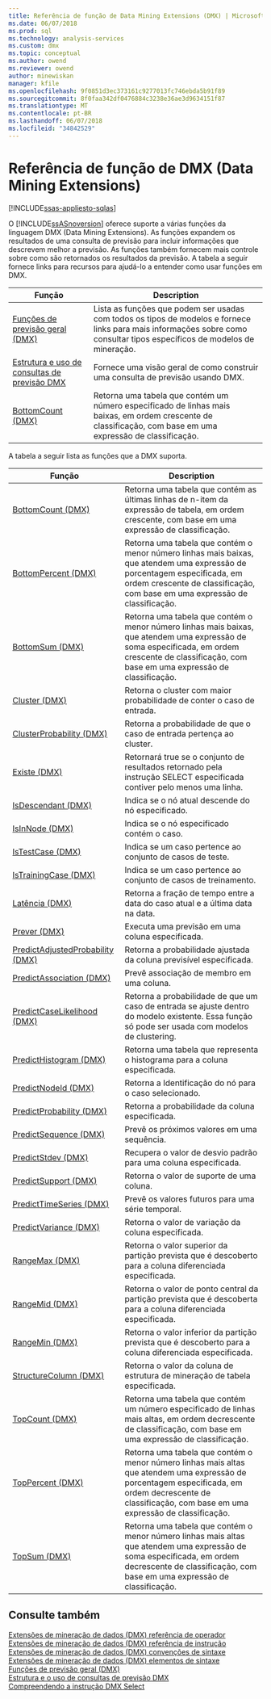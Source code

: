 ```yaml
---
title: Referência de função de Data Mining Extensions (DMX) | Microsoft Docs
ms.date: 06/07/2018
ms.prod: sql
ms.technology: analysis-services
ms.custom: dmx
ms.topic: conceptual
ms.author: owend
ms.reviewer: owend
author: minewiskan
manager: kfile
ms.openlocfilehash: 9f0851d3ec373161c9277013fc746ebda5b91f89
ms.sourcegitcommit: 8f0faa342df0476884c3238e36ae3d9634151f87
ms.translationtype: MT
ms.contentlocale: pt-BR
ms.lasthandoff: 06/07/2018
ms.locfileid: "34842529"
---
```

# <a name="data-mining-extensions-dmx-function-reference"></a>Referência de função de DMX (Data Mining Extensions)
[!INCLUDE[ssas-appliesto-sqlas](../includes/ssas-appliesto-sqlas.md)]

  O [!INCLUDE[ssASnoversion](../includes/ssasnoversion-md.md)] oferece suporte a várias funções da linguagem DMX (Data Mining Extensions). As funções expandem os resultados de uma consulta de previsão para incluir informações que descrevem melhor a previsão. As funções também fornecem mais controle sobre como são retornados os resultados da previsão. A tabela a seguir fornece links para recursos para ajudá-lo a entender como usar funções em DMX.  
  
|Função|Description|  
|--------------|-----------------|  
|[Funções de previsão geral &#40;DMX&#41;](../dmx/general-prediction-functions-dmx.md)|Lista as funções que podem ser usadas com todos os tipos de modelos e fornece links para mais informações sobre como consultar tipos específicos de modelos de mineração.|  
|[Estrutura e uso de consultas de previsão DMX](../dmx/structure-and-usage-of-dmx-prediction-queries.md)|Fornece uma visão geral de como construir uma consulta de previsão usando DMX.|  
|[BottomCount &#40;DMX&#41;](../dmx/bottomcount-dmx.md)|Retorna uma tabela que contém um número especificado de linhas mais baixas, em ordem crescente de classificação, com base em uma expressão de classificação.|  
  
 A tabela a seguir lista as funções que a DMX suporta.  
  
|Função|Description|  
|--------------|-----------------|  
|[BottomCount &#40;DMX&#41;](../dmx/bottomcount-dmx.md)|Retorna uma tabela que contém as últimas linhas de n-item da expressão de tabela, em ordem crescente, com base em uma expressão de classificação.|  
|[BottomPercent &#40;DMX&#41;](../dmx/bottompercent-dmx.md)|Retorna uma tabela que contém o menor número linhas mais baixas, que atendem uma expressão de porcentagem especificada, em ordem crescente de classificação, com base em uma expressão de classificação.|  
|[BottomSum &#40;DMX&#41;](../dmx/bottomsum-dmx.md)|Retorna uma tabela que contém o menor número linhas mais baixas, que atendem uma expressão de soma especificada, em ordem crescente de classificação, com base em uma expressão de classificação.|  
|[Cluster &#40;DMX&#41;](../dmx/cluster-dmx.md)|Retorna o cluster com maior probabilidade de conter o caso de entrada.|  
|[ClusterProbability &#40;DMX&#41;](../dmx/clusterprobability-dmx.md)|Retorna a probabilidade de que o caso de entrada pertença ao cluster.|  
|[Existe &#40;DMX&#41;](../dmx/exists-dmx.md)|Retornará true se o conjunto de resultados retornado pela instrução SELECT especificada contiver pelo menos uma linha.|  
|[IsDescendant &#40;DMX&#41;](../dmx/isdescendant-dmx.md)|Indica se o nó atual descende do nó especificado.|  
|[IsInNode &#40;DMX&#41;](../dmx/isinnode-dmx.md)|Indica se o nó especificado contém o caso.|  
|[IsTestCase &#40;DMX&#41;](../dmx/istestcase-dmx.md)|Indica se um caso pertence ao conjunto de casos de teste.|  
|[IsTrainingCase &#40;DMX&#41;](../dmx/istrainingcase-dmx.md)|Indica se um caso pertence ao conjunto de casos de treinamento.|  
|[Latência &#40;DMX&#41;](../dmx/lag-dmx.md)|Retorna a fração de tempo entre a data do caso atual e a última data na data.|  
|[Prever &#40;DMX&#41;](../dmx/predict-dmx.md)|Executa uma previsão em uma coluna especificada.|  
|[PredictAdjustedProbability &#40;DMX&#41;](../dmx/predictadjustedprobability-dmx.md)|Retorna a probabilidade ajustada da coluna previsível especificada.|  
|[PredictAssociation &#40;DMX&#41;](../dmx/predictassociation-dmx.md)|Prevê associação de membro em uma coluna.|  
|[PredictCaseLikelihood &#40;DMX&#41;](../dmx/predictcaselikelihood-dmx.md)|Retorna a probabilidade de que um caso de entrada se ajuste dentro do modelo existente. Essa função só pode ser usada com modelos de clustering.|  
|[PredictHistogram &#40;DMX&#41;](../dmx/predicthistogram-dmx.md)|Retorna uma tabela que representa o histograma para a coluna especificada.|  
|[PredictNodeId &#40;DMX&#41;](../dmx/predictnodeid-dmx.md)|Retorna a Identificação do nó para o caso selecionado.|  
|[PredictProbability &#40;DMX&#41;](../dmx/predictprobability-dmx.md)|Retorna a probabilidade da coluna especificada.|  
|[PredictSequence &#40;DMX&#41;](../dmx/predictsequence-dmx.md)|Prevê os próximos valores em uma sequência.|  
|[PredictStdev &#40;DMX&#41;](../dmx/predictstdev-dmx.md)|Recupera o valor de desvio padrão para uma coluna especificada.|  
|[PredictSupport &#40;DMX&#41;](../dmx/predictsupport-dmx.md)|Retorna o valor de suporte de uma coluna.|  
|[PredictTimeSeries &#40;DMX&#41;](../dmx/predicttimeseries-dmx.md)|Prevê os valores futuros para uma série temporal.|  
|[PredictVariance &#40;DMX&#41;](../dmx/predictvariance-dmx.md)|Retorna o valor de variação da coluna especificada.|  
|[RangeMax &#40;DMX&#41;](../dmx/rangemax-dmx.md)|Retorna o valor superior da partição prevista que é descoberto para a coluna diferenciada especificada.|  
|[RangeMid &#40;DMX&#41;](../dmx/rangemid-dmx.md)|Retorna o valor de ponto central da partição prevista que é descoberta para a coluna diferenciada especificada.|  
|[RangeMin &#40;DMX&#41;](../dmx/rangemin-dmx.md)|Retorna o valor inferior da partição prevista que é descoberto para a coluna diferenciada especificada.|  
|[StructureColumn &#40;DMX&#41;](../dmx/structurecolumn-dmx.md)|Retorna o valor da coluna de estrutura de mineração de tabela especificada.|  
|[TopCount &#40;DMX&#41;](../dmx/topcount-dmx.md)|Retorna uma tabela que contém um número especificado de linhas mais altas, em ordem decrescente de classificação, com base em uma expressão de classificação.|  
|[TopPercent &#40;DMX&#41;](../dmx/toppercent-dmx.md)|Retorna uma tabela que contém o menor número linhas mais altas que atendem uma expressão de porcentagem especificada, em ordem decrescente de classificação, com base em uma expressão de classificação.|  
|[TopSum &#40;DMX&#41;](../dmx/topsum-dmx.md)|Retorna uma tabela que contém o menor número linhas mais altas que atendem uma expressão de soma especificada, em ordem decrescente de classificação, com base em uma expressão de classificação.|  
  
## <a name="see-also"></a>Consulte também  
 [Extensões de mineração de dados &#40;DMX&#41; referência de operador](../dmx/data-mining-extensions-dmx-operator-reference.md)   
 [Extensões de mineração de dados &#40;DMX&#41; referência de instrução](../dmx/data-mining-extensions-dmx-statements.md)   
 [Extensões de mineração de dados &#40;DMX&#41; convenções de sintaxe](../dmx/data-mining-extensions-dmx-syntax-conventions.md)   
 [Extensões de mineração de dados &#40;DMX&#41; elementos de sintaxe](../dmx/data-mining-extensions-dmx-syntax-elements.md)   
 [Funções de previsão geral &#40;DMX&#41;](../dmx/general-prediction-functions-dmx.md)   
 [Estrutura e o uso de consultas de previsão DMX](../dmx/structure-and-usage-of-dmx-prediction-queries.md)   
 [Compreendendo a instrução DMX Select](../dmx/understanding-the-dmx-select-statement.md)  
  
  
